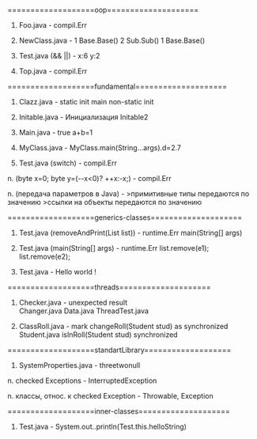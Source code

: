 
===================oop====================
1. Foo.java -                                      compil.Err

2. NewClass.java -                                 1 Base.Base() 2 Sub.Sub()
                                                   1 Base.Base()
                       
3. Test.java (&& ||) -                             x:6  y:2

4. Top.java -                                      compil.Err

===================fundamental====================
1. Clazz.java -                                    static init
                                                   main
                                                   non-static init
                       
2. Initable.java -                                 Инициализация Initable2

3. Main.java -                                     true a+b=1

4. MyClass.java -                                  MyClass.main(String...args).d=2.7

5. Test.java (switch) -                            compil.Err

n. (byte x=0; byte y=(--x<0)? ++x:-x;) -           compil.Err

n. (передача параметров в Java) -                  >примитивные типы передаются по значению
                                                   >ссылки на объекты передаются по значению

===================generics-classes====================
1. Test.java (removeAndPrint(List<String> list)) - runtime.Err
              main(String[] args)

2. Test.java (main(String[] args) -                runtime.Err
              list.remove(e1);
              list.remove(e2);
              
3. Test<T>.java -                                  Hello world !              

===================threads====================
1. Checker.java -                                  unexpected result  
   Changer.java
   Data.java
   ThreadTest.java
   
2. ClassRoll.java -                               mark changeRoll(Student stud)  as synchronized
   Student.java                                        isInRoll(Student stud) synchronized

===================standartLibrary===================
1. SystemProperties.java -                        threetwonull

n. checked Exceptions -                           InterruptedException

n. классы, относ. к checked Exception -           Throwable, Exception

===================inner-classes====================
1. Test.java -                                    System.out..println(Test.this.helloString)

